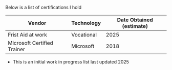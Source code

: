 Below is a list of certifications I hold

| Vendor | Technology | Date Obtained (estimate) |
|-------------------------|------------|--------------|
Frist Aid at work|Vocational|2025 
Microsoft Certified Trainer|Microsoft|2018


* This is an initial work in progress list last updated 2025

